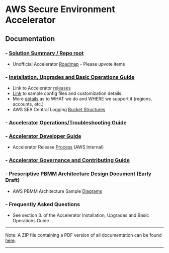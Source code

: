 # AWS Secure Environment Accelerator

## **Documentation**

### - [Solution Summary / Repo root](../README.md)

- Unofficial Accelerator [Roadmap](https://github.com/aws-samples/aws-secure-environment-accelerator/projects) - Please upvote items

### - [Installation, Upgrades and Basic Operations Guide](./installation/installation.md)

- Link to Accelerator [releases](https://github.com/aws-samples/aws-secure-environment-accelerator/releases)
- [Link](./installation/customization-index.md) to sample config files and customization details
- More [details](./installation/what-we-do-where.md) as to WHAT we do and WHERE we support it (regions, accounts, etc.)
- AWS SEA Central Logging [Bucket Structures](./architectures/pbmm/log-file-locations.md)

### - [Accelerator Operations/Troubleshooting Guide](./operations/operations-troubleshooting-guide.md)

### - [Accelerator Developer Guide](./developer/developer-guide.md)

- Accelerator Release [Process](./developer/release-process.md) (AWS Internal)

### - [Accelerator Governance and Contributing Guide](../CONTRIBUTING.md)

### - [Prescriptive PBMM Architecture Design Document](./architectures/pbmm/architecture.md) (Early Draft)

- AWS PBMM Architecture Sample [Diagrams](./architectures/pbmm/AWS_PBMM_Accel_Account_Network_VPC.md)

### - Frequently Asked Questions

- See section 3. of the Accelerator Installation, Upgrades and Basic Operations Guide

---

Note: A ZIP file containing a PDF version of all documentation can be found [here](https://github.com/aws-samples/aws-secure-environment-accelerator/actions?query=workflow%3A%22Generate+Documentation%22).

---

